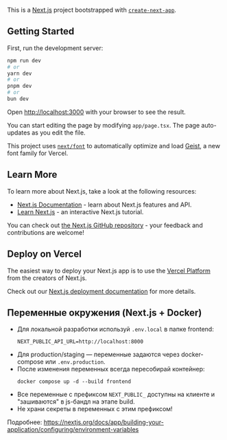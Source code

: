 This is a [Next.js](https://nextjs.org) project bootstrapped with [`create-next-app`](https://nextjs.org/docs/app/api-reference/cli/create-next-app).

## Getting Started

First, run the development server:

```bash
npm run dev
# or
yarn dev
# or
pnpm dev
# or
bun dev
```

Open [http://localhost:3000](http://localhost:3000) with your browser to see the result.

You can start editing the page by modifying `app/page.tsx`. The page auto-updates as you edit the file.

This project uses [`next/font`](https://nextjs.org/docs/app/building-your-application/optimizing/fonts) to automatically optimize and load [Geist](https://vercel.com/font), a new font family for Vercel.

## Learn More

To learn more about Next.js, take a look at the following resources:

- [Next.js Documentation](https://nextjs.org/docs) - learn about Next.js features and API.
- [Learn Next.js](https://nextjs.org/learn) - an interactive Next.js tutorial.

You can check out [the Next.js GitHub repository](https://github.com/vercel/next.js) - your feedback and contributions are welcome!

## Deploy on Vercel

The easiest way to deploy your Next.js app is to use the [Vercel Platform](https://vercel.com/new?utm_medium=default-template&filter=next.js&utm_source=create-next-app&utm_campaign=create-next-app-readme) from the creators of Next.js.

Check out our [Next.js deployment documentation](https://nextjs.org/docs/app/building-your-application/deploying) for more details.

## Переменные окружения (Next.js + Docker)

- Для локальной разработки используй `.env.local` в папке frontend:
  ```
  NEXT_PUBLIC_API_URL=http://localhost:8000
  ```
- Для production/staging — переменные задаются через docker-compose или `.env.production`.
- После изменения переменных всегда пересобирай контейнер:
  ```
  docker compose up -d --build frontend
  ```
- Все переменные с префиксом `NEXT_PUBLIC_` доступны на клиенте и "зашиваются" в js-бандл на этапе build.
- Не храни секреты в переменных с этим префиксом!

Подробнее: https://nextjs.org/docs/app/building-your-application/configuring/environment-variables
